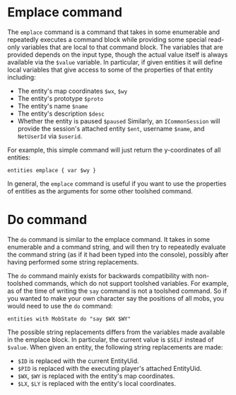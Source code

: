 # Emplace command

The `emplace` command is a command that takes in some enumerable and repeatedly executes a command block while providing some special read-only variables that are local to that command block. The variables that are provided depends on the input type, though the actual value itself is always available via the `$value` variable. In particular, if given entities it will define local variables that give access to some of the properties of that entity including:
* The entity's map coordinates `$wx`, `$wy`
* The entity's prototype `$proto`
* The entity's name `$name`
* The entity's description `$desc`
* Whether the entity is paused `$paused`
Similarly, an `ICommonSession` will provide the session's attached entity `$ent`, username `$name`, and `NetUserId` via `$userid`.

For example, this simple command will just return the y-coordinates of all entities:
```
entities emplace { var $wy } 
```
In general, the `emplace` command is useful if you want to use the properties of entities as the arguments for some other toolshed command.

# Do command

The `do` command is similar to the emplace command. It takes in some enumerable and a command string, and will then try to repeatedly evaluate the command string (as if it had been typed into the console), possibly after having performed some string replacements.

The `do` command mainly exists for backwards compatibility with non-toolshed commands, which do not support toolshed variables. For example, as of the time of writing the `say` command is not a toolshed command. So if you wanted to make your own character say the positions of all mobs, you would need to use the `do` command:
```
entities with MobState do "say $WX $WY"
```

The possible string replacements differs from the variables made available in the emplace block. In particular, the current value is `$SELF` instead of `$value`. When given an entity, the following string replacements are made:
* `$ID` is replaced with the current EntityUid.
* `$PID` is replaced with the executing player's attached EntityUid.
* `$WX`, `$WY` is replaced with the entity's map coordinates.
* `$LX`, `$LY` is replaced with the entity's local coordinates.
